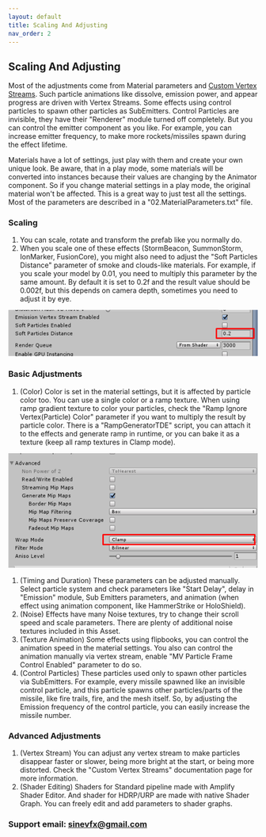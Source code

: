 ```yaml
---
layout: default
title: Scaling And Adjusting
nav_order: 2
---
```


## Scaling And Adjusting

Most of the adjustments come from Material parameters and [Custom Vertex Streams](https://docs.unity3d.com/Manual/PartSysVertexStreams.html). Such particle animations like dissolve, emission power, and appear progress are driven with Vertex Streams. Some effects using control particles to spawn other particles as SubEmitters. Control Particles are invisible, they have their "Renderer" module turned off completely. But you can control the emitter component as you like. For example, you can increase emitter frequency, to make more rockets/missiles spawn during the effect lifetime.

Materials have a lot of settings, just play with them and create your own unique look. Be aware, that in a play mode, some materials will be converted into instances because their values are changing by the Animator component. So if you change material settings in a play mode, the original material won't be affected. This is a great way to just test all the settings. Most of the parameters are described in a "02.MaterialParameters.txt" file.

### Scaling

1. You can scale, rotate and transform the prefab like you normally do.
1. When you scale one of these effects (StormBeacon, SummonStorm, IonMarker, FusionCore), you might also need to adjust the "Soft Particles Distance" parameter of smoke and clouds-like materials. For example, if you scale your model by 0.01, you need to multiply this parameter by the same amount. By default it is set to 0.2f and the result value should be 0.002f, but this depends on camera depth, sometimes you need to adjust it by eye.

![s20](/assets/images/Screenshot_20.png)

### Basic Adjustments

1. (Color) Color is set in the material settings, but it is affected by particle color too. You can use a single color or a ramp texture. When using ramp gradient texture to color your particles, check the "Ramp Ignore Vertex(Particle) Color" parameter if you want to multiply the result by particle color. There is a "RampGeneratorTDE" script, you can attach it to the effects and generate ramp in runtime, or you can bake it as a texture (keep all ramp textures in Clamp mode).

![s21](/assets/images/Screenshot_21.png)

1. (Timing and Duration) These parameters can be adjusted manually. Select particle system and check parameters like "Start Delay", delay in "Emission" module, Sub Emitters parameters, and animation (when effect using animation component, like HammerStrike or HoloShield).
1. (Noise) Effects have many Noise textures, try to change their scroll speed and scale parameters. There are plenty of additional noise textures included in this Asset.
1. (Texture Animation) Some effects using flipbooks, you can control the animation speed in the material settings. You also can control the animation manually via vertex stream, enable "MV Particle Frame Control Enabled" parameter to do so.
1. (Control Particles) These particles used only to spawn other particles via SubEmitters. For example, every missile spawned like an invisible control particle, and this particle spawns other particles/parts of the missile, like fire trails, fire, and the mesh itself. So, by adjusting the Emission frequency of the control particle, you can easily increase the missile number.

### Advanced Adjustments

1. (Vertex Stream) You can adjust any vertex stream to make particles disappear faster or slower, being more bright at the start, or being more distorted. Check the "Custom Vertex Streams" documentation page for more information.
1. (Shader Editing) Shaders for Standard pipeline made with Amplify Shader Editor. And shader for HDRP/URP are made with native Shader Graph. You can freely edit and add parameters to shader graphs.



### Support email: sinevfx@gmail.com
